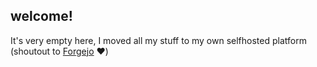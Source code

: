 welcome!
-
It's very empty here, I moved all my stuff to my own selfhosted platform (shoutout to [Forgejo](https://forgejo.org/) ❤️)

